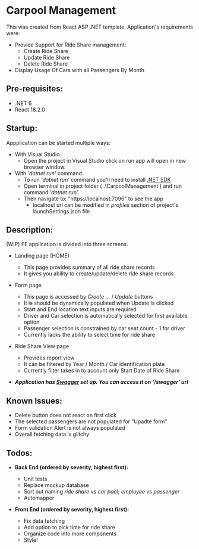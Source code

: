 # Carpool Management
This was created from React ASP .NET template.
Application's requirements were:
- Provide Support for Ride Share management:
    - Create Ride Share
    - Update Ride Share
    - Delete Ride Share
- Display Usage Of Cars with all Passengers By Month

## Pre-requisites:
- .NET 6
- React 18.2.0

## Startup:
Appplication can be started multiple ways:
- With Visual Studio
    - Open the project in Visual Studio click on run app will open in new browser window.
- With *'dotnet run'* command
    - To run *'dotnet run'* command you'll need to install [.NET SDK](https://dotnet.microsoft.com/en-us/download)
    - Open terminal in project folder ( .\CarpoolManagement ) and run command *'dotnet run'*
    - Then navigate to: "https://localhost:7096" to see the app
        - localhost url can be modified in *profiles* section of project's launchSettings.json file

## Description:
(WIP)
FE application is divided into three screens.

- Landing page (HOME)  
    - This page provides summary of all ride share records  
    - It gives you ability to create/update/delete ride share records  

- Form page  
    - This page is accessed by *Create ...* / *Update* buttons  
    - It ~~is~~ should be dynamically populated when Update is clicked  
    - Start and End location text inputs are required  
    - Driver and Car selection is automatically selected for first available option  
    - Passenger selection is constrained by car seat count - 1 for driver  
    - Currently lacks the ability to select time for ride share  

- Ride Share View page  
    - Provides report view  
    - It can be filtered by Year / Month / Car identification plate  
    - Currently filter takes in to account only Start Date of Ride Share  

- ***Application has [Swagger](https://swagger.io/docs/specification/2-0/what-is-swagger/) set up. You can access it on '/swagger' url***

## Known Issues:
- Delete button does not react on first click
- The selected passengers are not populated for "Upadte form"
- Form validation Alert is not always populated
- Overall fetching data is glitchy

## Todos:
- **Back End (ordered by severity, highest first):**
    - Unit tests
    - Replace mockup database
    - Sort out naming *ride share* vs *car pool*; *employee* vs *passenger*
    - Automapper

- **Front End (ordered by severity, highest first):**
    - Fix data fetching
    - Add option to pick time for ride share
    - Organize code into more components
    - Style!